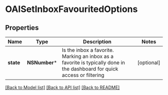 # OAISetInboxFavouritedOptions

## Properties
Name | Type | Description | Notes
------------ | ------------- | ------------- | -------------
**state** | **NSNumber*** | Is the inbox a favorite. Marking an inbox as a favorite is typically done in the dashboard for quick access or filtering | [optional] 

[[Back to Model list]](../README#documentation-for-models) [[Back to API list]](../README#documentation-for-api-endpoints) [[Back to README]](../README)


